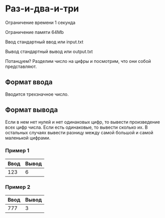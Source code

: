 # Раз-и-два-и-три

Ограничение времени	1 секунда

Ограничение памяти	64Mb

Ввод	стандартный ввод или input.txt

Вывод	стандартный вывод или output.txt

Потанцуем? Разделим число на цифры и посмотрим, что они собой представляют.

## Формат ввода
Вводится трехзначное число.

## Формат вывода
Если в нем нет нулей и нет одинаковых цифр, то вывести произведение всех цифр числа. 
Если есть одинаковые, то вывести сколько их. В остальных случаях вывести разницу между 
самой большой и самой маленькой цифрами.

### Пример 1

| Ввод | Вывод |
|------|-------|
| 123  | 6     |

### Пример 2

| Ввод | Вывод |
|------|-------|
| 777  | 3     |




